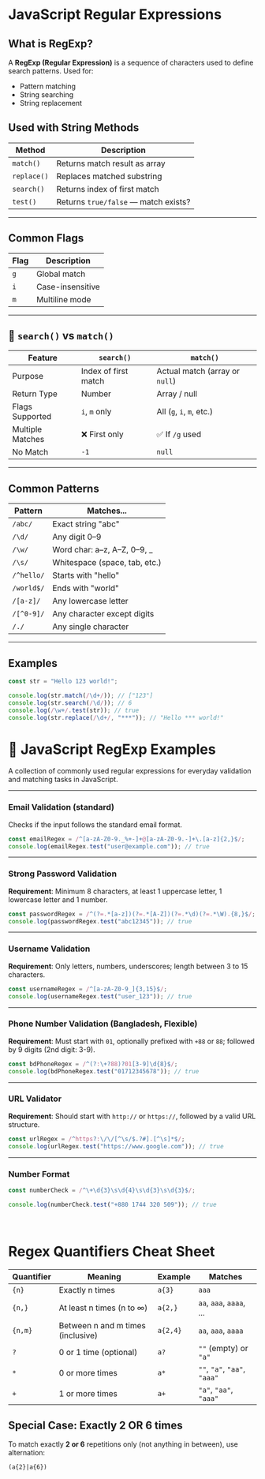 # JavaScript Regular Expressions

## What is RegExp?

A **RegExp (Regular Expression)** is a sequence of characters used to define search patterns.
Used for:

-   Pattern matching
-   String searching
-   String replacement

## Used with String Methods

| Method      | Description                          |
| ----------- | ------------------------------------ |
| `match()`   | Returns match result as array        |
| `replace()` | Replaces matched substring           |
| `search()`  | Returns index of first match         |
| `test()`    | Returns `true/false` — match exists? |

---

## Common Flags

| Flag | Description      |
| ---- | ---------------- |
| `g`  | Global match     |
| `i`  | Case-insensitive |
| `m`  | Multiline mode   |

---

## 🔁 `search()` vs `match()`

| Feature          | `search()`           | `match()`                      |
| ---------------- | -------------------- | ------------------------------ |
| Purpose          | Index of first match | Actual match (array or `null`) |
| Return Type      | Number               | Array / null                   |
| Flags Supported  | `i`, `m` only        | All (`g`, `i`, `m`, etc.)      |
| Multiple Matches | ❌ First only        | ✅ If `/g` used                |
| No Match         | `-1`                 | `null`                         |

---

## Common Patterns

| Pattern    | Matches...                    |
| ---------- | ----------------------------- |
| `/abc/`    | Exact string "abc"            |
| `/\d/`     | Any digit 0–9                 |
| `/\w/`     | Word char: a–z, A–Z, 0–9, \_  |
| `/\s/`     | Whitespace (space, tab, etc.) |
| `/^hello/` | Starts with "hello"           |
| `/world$/` | Ends with "world"             |
| `/[a-z]/`  | Any lowercase letter          |
| `/[^0-9]/` | Any character except digits   |
| `/./`      | Any single character          |

---

## Examples

```js
const str = "Hello 123 world!";

console.log(str.match(/\d+/)); // ["123"]
console.log(str.search(/\d/)); // 6
console.log(/\w+/.test(str)); // true
console.log(str.replace(/\d+/, "***")); // "Hello *** world!"
```

# 🧪 JavaScript RegExp Examples

A collection of commonly used regular expressions for everyday validation and matching tasks in JavaScript.

---

### Email Validation (standard)

Checks if the input follows the standard email format.

```js
const emailRegex = /^[a-zA-Z0-9._%+-]+@[a-zA-Z0-9.-]+\.[a-z]{2,}$/;
console.log(emailRegex.test("user@example.com")); // true
```

---

### Strong Password Validation

**Requirement**: Minimum 8 characters, at least 1 uppercase letter, 1 lowercase letter and 1 number.

```js
const passwordRegex = /^(?=.*[a-z])(?=.*[A-Z])(?=.*\d)(?=.*\W).{8,}$/;
console.log(passwordRegex.test("abc12345")); // true
```

---

### Username Validation

**Requirement**: Only letters, numbers, underscores; length between 3 to 15 characters.

```js
const usernameRegex = /^[a-zA-Z0-9_]{3,15}$/;
console.log(usernameRegex.test("user_123")); // true
```

---

### Phone Number Validation (Bangladesh, Flexible)

**Requirement**: Must start with `01`, optionally prefixed with `+88` or `88`; followed by 9 digits (2nd digit: 3-9).

```js
const bdPhoneRegex = /^(?:\+?88)?01[3-9]\d{8}$/;
console.log(bdPhoneRegex.test("01712345678")); // true
```

---

### URL Validator

**Requirement**: Should start with `http://` or `https://`, followed by a valid URL structure.

```js
const urlRegex = /^https?:\/\/[^\s/$.?#].[^\s]*$/;
console.log(urlRegex.test("https://www.google.com")); // true
```

---

### Number Format

```js
const numberCheck = /^\+\d{3}\s\d{4}\s\d{3}\s\d{3}$/;

console.log(numberCheck.test("+880 1744 320 509")); // true
```

<br>

# Regex Quantifiers Cheat Sheet

| Quantifier | Meaning                           | Example  | Matches                      |
| ---------- | --------------------------------- | -------- | ---------------------------- |
| `{n}`      | Exactly n times                   | `a{3}`   | `aaa`                        |
| `{n,}`     | At least n times (n to ∞)         | `a{2,}`  | `aa`, `aaa`, `aaaa`, ...     |
| `{n,m}`    | Between n and m times (inclusive) | `a{2,4}` | `aa`, `aaa`, `aaaa`          |
| `?`        | 0 or 1 time (optional)            | `a?`     | `""` (empty) or `"a"`        |
| `*`        | 0 or more times                   | `a*`     | `""`, `"a"`, `"aa"`, `"aaa"` |
| `+`        | 1 or more times                   | `a+`     | `"a"`, `"aa"`, `"aaa"`       |

## Special Case: Exactly 2 OR 6 times

To match exactly **2 or 6** repetitions only (not anything in between), use alternation:

```regex
(a{2}|a{6})
```
